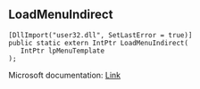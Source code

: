 ## LoadMenuIndirect

```
[DllImport("user32.dll", SetLastError = true)]
public static extern IntPtr LoadMenuIndirect(
   IntPtr lpMenuTemplate
);
```

Microsoft documentation: [Link](https://docs.microsoft.com/en-us/windows/win32/api/winuser/nf-winuser-loadmenuindirectw)
